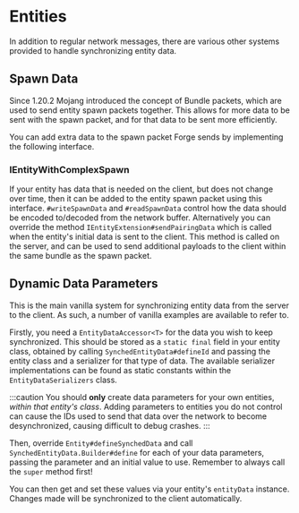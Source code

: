 # Entities

In addition to regular network messages, there are various other systems provided to handle synchronizing entity data.

## Spawn Data

Since 1.20.2 Mojang introduced the concept of Bundle packets, which are used to send entity spawn packets together. This allows for more data to be sent with the spawn packet, and for that data to be sent more efficiently.

You can add extra data to the spawn packet Forge sends by implementing the following interface.

### IEntityWithComplexSpawn

If your entity has data that is needed on the client, but does not change over time, then it can be added to the entity spawn packet using this interface. `#writeSpawnData` and `#readSpawnData` control how the data should be encoded to/decoded from the network buffer. Alternatively you can override the method `IEntityExtension#sendPairingData` which is called when the entity's initial data is sent to the client. This method is called on the server, and can be used to send additional payloads to the client within the same bundle as the spawn packet.

## Dynamic Data Parameters

This is the main vanilla system for synchronizing entity data from the server to the client. As such, a number of vanilla examples are available to refer to.

Firstly, you need a `EntityDataAccessor<T>` for the data you wish to keep synchronized. This should be stored as a `static final` field in your entity class, obtained by calling `SynchedEntityData#defineId` and passing the entity class and a serializer for that type of data. The available serializer implementations can be found as static constants within the `EntityDataSerializers` class.

:::caution
You should __only__ create data parameters for your own entities, _within that entity's class_. Adding parameters to entities you do not control can cause the IDs used to send that data over the network to become desynchronized, causing difficult to debug crashes.
:::

Then, override `Entity#defineSynchedData` and call `SynchedEntityData.Builder#define` for each of your data parameters, passing the parameter and an initial value to use. Remember to always call the `super` method first!

You can then get and set these values via your entity's `entityData` instance. Changes made will be synchronized to the client automatically.
